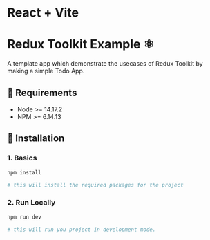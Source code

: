 # React + Vite

# Redux Toolkit Example ⚛

A template app which demonstrate the usecases of Redux Toolkit by making a simple Todo App.

## 🧪 Requirements

- Node >= 14.17.2
- NPM >= 6.14.13

## 🏁 Installation

### 1. Basics

```bash
npm install

# this will install the required packages for the project
```

### 2. Run Locally

```bash
npm run dev

# this will run you project in development mode.
```
